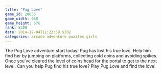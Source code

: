 ```yaml
---
title: "Pug Love"
game_id: 20055
game_width: 960
game_height: 576
rank: 8300
date: 2014-12-04T11:22:59.930Z
categories: arcade adventure puzzles girls
---
```

The Pug Love adventure start today! Pug has lost his true love. Help him find her by jumping on platforms, collecting cold coins and avoiding spikes. Once you've cleared the level of coins head for the portal to get to the next level. Can you help Pug find his true love? Play Pug Love and find the love!